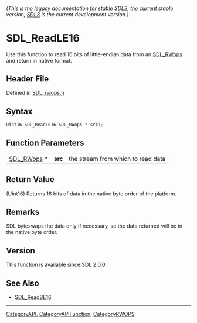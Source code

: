 ###### (This is the legacy documentation for stable SDL2, the current stable version; [SDL3](https://wiki.libsdl.org/SDL3/) is the current development version.)
# SDL_ReadLE16

Use this function to read 16 bits of little-endian data from an [SDL_RWops](SDL_RWops) and return in native format.

## Header File

Defined in [SDL_rwops.h](https://github.com/libsdl-org/SDL/blob/SDL2/include/SDL_rwops.h)

## Syntax

```c
Uint16 SDL_ReadLE16(SDL_RWops * src);
```

## Function Parameters

|                          |         |                                    |
| ------------------------ | ------- | ---------------------------------- |
| [SDL_RWops](SDL_RWops) * | **src** | the stream from which to read data |

## Return Value

(Uint16) Returns 16 bits of data in the native byte order of the platform.

## Remarks

SDL byteswaps the data only if necessary, so the data returned will be in
the native byte order.

## Version

This function is available since SDL 2.0.0.

## See Also

- [SDL_ReadBE16](SDL_ReadBE16)

----
[CategoryAPI](CategoryAPI), [CategoryAPIFunction](CategoryAPIFunction), [CategoryRWOPS](CategoryRWOPS)

